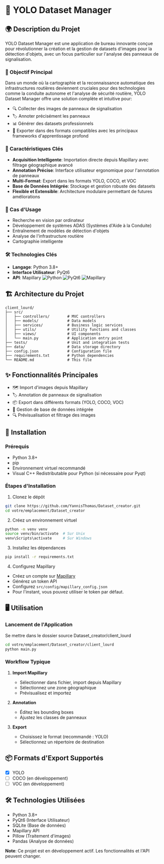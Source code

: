 # 🚦 YOLO Dataset Manager 

## 🌍 Description du Projet

YOLO Dataset Manager est une application de bureau innovante conçue pour révolutionner la création et la gestion de datasets d'images pour la détection d'objets, avec un focus particulier sur l'analyse des panneaux de signalisation.

### 🎯 Objectif Principal

Dans un monde où la cartographie et la reconnaissance automatique des infrastructures routières deviennent cruciales pour des technologies comme la conduite autonome et l'analyse de sécurité routière, YOLO Dataset Manager offre une solution complète et intuitive pour:

- 🔍 Collecter des images de panneaux de signalisation
- 🏷️ Annoter précisément les panneaux
- 📊 Générer des datasets professionnels
- 🔄 Exporter dans des formats compatibles avec les principaux frameworks d'apprentissage profond

### 🌟 Caractéristiques Clés

- **Acquisition Intelligente**: Importation directe depuis Mapillary avec filtrage géographique avancé
- **Annotation Précise**: Interface utilisateur ergonomique pour l'annotation de panneaux
- **Multi-Format**: Export dans les formats YOLO, COCO, et VOC
- **Base de Données Intégrée**: Stockage et gestion robuste des datasets
- **Flexible et Extensible**: Architecture modulaire permettant de futures améliorations

### 🚀 Cas d'Usage

- Recherche en vision par ordinateur
- Développement de systèmes ADAS (Systèmes d'Aide à la Conduite)
- Entraînement de modèles de détection d'objets
- Analyse de l'infrastructure routière
- Cartographie intelligente
  
### 🛠️ Technologies Clés
- **Langage**: Python 3.8+
- **Interface Utilisateur**: PyQt6
- **API**: Mapillary
![Python](https://img.shields.io/badge/Python-3.8+-blue.svg)
![PyQt6](https://img.shields.io/badge/UI-PyQt6-green.svg)
![Mapillary](https://img.shields.io/badge/API-Mapillary-orange.svg)

## 🏗️ Architecture du Projet

```
client_lourd/
├── src/
│   ├── controllers/        # MVC controllers
│   ├── models/             # Data models
│   ├── services/           # Business logic services
│   ├── utils/              # Utility functions and classes
│   ├── views/              # UI components
│   └── main.py             # Application entry point
├── tests/                  # Unit and integration tests
├── data/                   # Data storage directory
├── config.json             # Configuration file
├── requirements.txt        # Python dependencies
└── README.md               # This file
```

## ✨ Fonctionnalités Principales

- 🗺️ Import d'images depuis Mapillary
- 🏷️ Annotation de panneaux de signalisation
- 📦 Export dans différents formats (YOLO, COCO, VOC)
- 💾 Gestion de base de données intégrée
- 🔍 Prévisualisation et filtrage des images

## 🚀 Installation

### Prérequis

- Python 3.8+
- pip
- Environnement virtuel recommandé
- Visual C++ Redistributable pour Python (si nécessaire pour Pyqt)

### Étapes d'Installation

1. Clonez le dépôt
```bash
git clone https://github.com/YannisThomas/Dataset_creator.git
cd votre/emplacement/Dataset_creator
```

2. Créez un environnement virtuel
```bash
python -m venv venv
source venv/bin/activate  # Sur Unix
venv\Scripts\activate     # Sur Windows
```

3. Installez les dépendances
```bash
pip install -r requirements.txt
```

4. Configurez Mapillary
- Créez un compte sur [Mapillary](https://www.mapillary.com/)
- Générez un token API
- Configurez `src/config/mapillary_config.json`
- Pour l'instant, vous pouvez utiliser le token par défaut.

## 🖥️ Utilisation

### Lancement de l'Application
Se mettre dans le dossier source Dataset_creator/client_lourd
```bash
cd votre/emplacement/Dataset_creator/client_lourd
python main.py
```

### Workflow Typique

1. **Import Mapillary**
   - Sélectionner dans fichier, import depuis Mapillary
   - Sélectionnez une zone géographique
   - Prévisualisez et importez

2. **Annotation**
   - Éditez les bounding boxes
   - Ajustez les classes de panneaux

3. **Export**
   - Choisissez le format (recommandé : YOLO)
   - Sélectionnez un répertoire de destination

## 📦 Formats d'Export Supportés

- [x] YOLO
- [ ] COCO (en développement)
- [ ] VOC (en développement)

## 🛠️ Technologies Utilisées

- Python 3.8+
- PyQt6 (Interface Utilisateur)
- SQLite (Base de données)
- Mapillary API
- Pillow (Traitement d'images)
- Pandas (Analyse de données)


**Note**: Ce projet est en développement actif. Les fonctionnalités et l'API peuvent changer.
```
